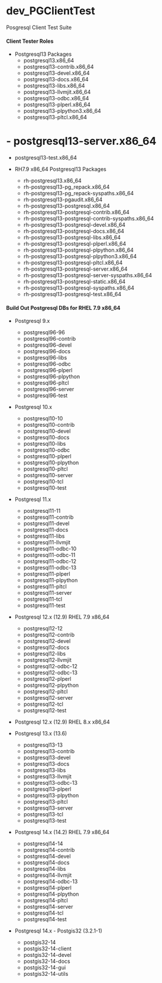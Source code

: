 # dev_PGClientTest
Posgresql Client Test Suite

#### Client Tester Roles
- Postgresql13 Packages
  - postgresql13.x86_64
  - postgresql13-contrib.x86_64
  - postgresql13-devel.x86_64
  - postgresql13-docs.x86_64
  - postgresql13-libs.x86_64
  - postgresql13-llvmjit.x86_64
  - postgresql13-odbc.x86_64
  - postgresql13-plperl.x86_64
  - postgresql13-plpython3.x86_64
  - postgresql13-pltcl.x86_64
# - postgresql13-server.x86_64
  - postgresql13-test.x86_64

- RH7.9 x86_64 Postgresql13 Packages
  - rh-postgresql13.x86_64
  - rh-postgresql13-pg_repack.x86_64
  - rh-postgresql13-pg_repack-syspaths.x86_64
  - rh-postgresql13-pgaudit.x86_64
  - rh-postgresql13-postgresql.x86_64
  - rh-postgresql13-postgresql-contrib.x86_64
  - rh-postgresql13-postgresql-contrib-syspaths.x86_64
  - rh-postgresql13-postgresql-devel.x86_64
  - rh-postgresql13-postgresql-docs.x86_64
  - rh-postgresql13-postgresql-libs.x86_64
  - rh-postgresql13-postgresql-plperl.x86_64
  - rh-postgresql13-postgresql-plpython.x86_64
  - rh-postgresql13-postgresql-plpython3.x86_64
  - rh-postgresql13-postgresql-pltcl.x86_64
  - rh-postgresql13-postgresql-server.x86_64
  - rh-postgresql13-postgresql-server-syspaths.x86_64
  - rh-postgresql13-postgresql-static.x86_64
  - rh-postgresql13-postgresql-syspaths.x86_64
  - rh-postgresql13-postgresql-test.x86_64

#### Build Out Postgresql DBs for RHEL 7.9 x86_64
- Postgresql 9.x
  - postgresql96-96
  - postgresql96-contrib
  - postgresql96-devel
  - postgresql96-docs
  - postgresql96-libs
  - postgresql96-odbc
  - postgresql96-plperl
  - postgresql96-plpython
  - postgresql96-pltcl
  - postgresql96-server
  - postgresql96-test

- Postgresql 10.x
  - postgresql10-10
  - postgresql10-contrib
  - postgresql10-devel
  - postgresql10-docs
  - postgresql10-libs
  - postgresql10-odbc
  - postgresql10-plperl
  - postgresql10-plpython
  - postgresql10-pltcl
  - postgresql10-server
  - postgresql10-tcl
  - postgresql10-test

- Postgresql 11.x
  - postgresql11-11
  - postgresql11-contrib
  - postgresql11-devel
  - postgresql11-docs
  - postgresql11-libs
  - postgresql11-llvmjit
  - postgresql11-odbc-10
  - postgresql11-odbc-11
  - postgresql11-odbc-12
  - postgresql11-odbc-13
  - postgresql11-plperl
  - postgresql11-plpython
  - postgresql11-pltcl
  - postgresql11-server
  - postgresql11-tcl
  - postgresql11-test

- Postgresql 12.x (12.9) RHEL 7.9 x86_64
  - postgresql12-12
  - postgresql12-contrib
  - postgresql12-devel
  - postgresql12-docs
  - postgresql12-libs
  - postgresql12-llvmjit
  - postgresql12-odbc-12
  - postgresql12-odbc-13
  - postgresql12-plperl
  - postgresql12-plpython
  - postgresql12-pltcl
  - postgresql12-server
  - postgresql12-tcl
  - postgresql12-test

- Postgresql 12.x (12.9) RHEL 8.x x86_64

- Postgresql 13.x (13.6)
  - postgresql13-13
  - postgresql13-contrib
  - postgresql13-devel
  - postgresql13-docs
  - postgresql13-libs
  - postgresql13-llvmjit
  - postgresql13-odbc-13
  - postgresql13-plperl
  - postgresql13-plpython
  - postgresql13-pltcl
  - postgresql13-server
  - postgresql13-tcl
  - postgresql13-test

- Postgresql 14.x (14.2) RHEL 7.9 x86_64
  - postgresql14-14
  - postgresql14-contrib
  - postgresql14-devel
  - postgresql14-docs
  - postgresql14-libs
  - postgresql14-llvmjit
  - postgresql14-odbc-13
  - postgresql14-plperl
  - postgresql14-plpython
  - postgresql14-pltcl
  - postgresql14-server
  - postgresql14-tcl
  - postgresql14-test

- Postgresql 14.x - Postgis32 (3.2.1-1)
  - postgis32-14
  - postgis32-14-client
  - postgis32-14-devel
  - postgis32-14-docs
  - postgis32-14-gui
  - postgis32-14-utils
